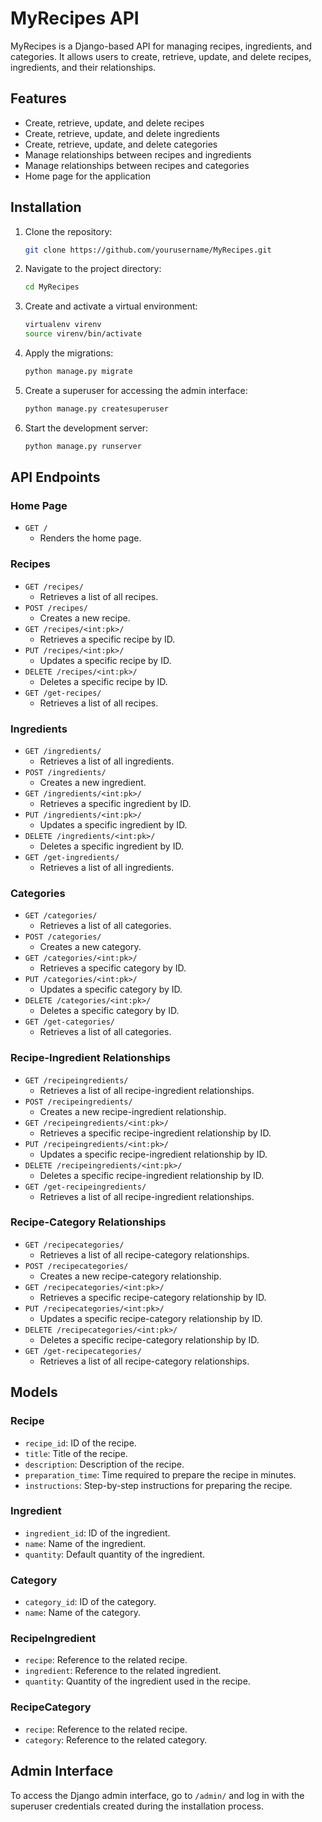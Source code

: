 # MyRecipes API

MyRecipes is a Django-based API for managing recipes, ingredients, and categories. It allows users to create, retrieve, update, and delete recipes, ingredients, and their relationships.

## Features

- Create, retrieve, update, and delete recipes
- Create, retrieve, update, and delete ingredients
- Create, retrieve, update, and delete categories
- Manage relationships between recipes and ingredients
- Manage relationships between recipes and categories
- Home page for the application

## Installation

1. Clone the repository:
    ```sh
    git clone https://github.com/yourusername/MyRecipes.git
    ```

2. Navigate to the project directory:
    ```sh
    cd MyRecipes
    ```

3. Create and activate a virtual environment:
    ```sh
    virtualenv virenv
    source virenv/bin/activate  
    ```

4. Apply the migrations:
    ```sh
    python manage.py migrate
    ```

5. Create a superuser for accessing the admin interface:
    ```sh
    python manage.py createsuperuser
    ```

6. Start the development server:
    ```sh
    python manage.py runserver
    ```

## API Endpoints

### Home Page

- `GET /`
    - Renders the home page.

### Recipes

- `GET /recipes/`
    - Retrieves a list of all recipes.
- `POST /recipes/`
    - Creates a new recipe.
- `GET /recipes/<int:pk>/`
    - Retrieves a specific recipe by ID.
- `PUT /recipes/<int:pk>/`
    - Updates a specific recipe by ID.
- `DELETE /recipes/<int:pk>/`
    - Deletes a specific recipe by ID.
- `GET /get-recipes/`
    - Retrieves a list of all recipes.

### Ingredients

- `GET /ingredients/`
    - Retrieves a list of all ingredients.
- `POST /ingredients/`
    - Creates a new ingredient.
- `GET /ingredients/<int:pk>/`
    - Retrieves a specific ingredient by ID.
- `PUT /ingredients/<int:pk>/`
    - Updates a specific ingredient by ID.
- `DELETE /ingredients/<int:pk>/`
    - Deletes a specific ingredient by ID.
- `GET /get-ingredients/`
    - Retrieves a list of all ingredients.

### Categories

- `GET /categories/`
    - Retrieves a list of all categories.
- `POST /categories/`
    - Creates a new category.
- `GET /categories/<int:pk>/`
    - Retrieves a specific category by ID.
- `PUT /categories/<int:pk>/`
    - Updates a specific category by ID.
- `DELETE /categories/<int:pk>/`
    - Deletes a specific category by ID.
- `GET /get-categories/`
    - Retrieves a list of all categories.

### Recipe-Ingredient Relationships

- `GET /recipeingredients/`
    - Retrieves a list of all recipe-ingredient relationships.
- `POST /recipeingredients/`
    - Creates a new recipe-ingredient relationship.
- `GET /recipeingredients/<int:pk>/`
    - Retrieves a specific recipe-ingredient relationship by ID.
- `PUT /recipeingredients/<int:pk>/`
    - Updates a specific recipe-ingredient relationship by ID.
- `DELETE /recipeingredients/<int:pk>/`
    - Deletes a specific recipe-ingredient relationship by ID.
- `GET /get-recipeingredients/`
    - Retrieves a list of all recipe-ingredient relationships.

### Recipe-Category Relationships

- `GET /recipecategories/`
    - Retrieves a list of all recipe-category relationships.
- `POST /recipecategories/`
    - Creates a new recipe-category relationship.
- `GET /recipecategories/<int:pk>/`
    - Retrieves a specific recipe-category relationship by ID.
- `PUT /recipecategories/<int:pk>/`
    - Updates a specific recipe-category relationship by ID.
- `DELETE /recipecategories/<int:pk>/`
    - Deletes a specific recipe-category relationship by ID.
- `GET /get-recipecategories/`
    - Retrieves a list of all recipe-category relationships.

## Models

### Recipe

- `recipe_id`: ID of the recipe.
- `title`: Title of the recipe.
- `description`: Description of the recipe.
- `preparation_time`: Time required to prepare the recipe in minutes.
- `instructions`: Step-by-step instructions for preparing the recipe.

### Ingredient

- `ingredient_id`: ID of the ingredient.
- `name`: Name of the ingredient.
- `quantity`: Default quantity of the ingredient.

### Category

- `category_id`: ID of the category.
- `name`: Name of the category.

### RecipeIngredient

- `recipe`: Reference to the related recipe.
- `ingredient`: Reference to the related ingredient.
- `quantity`: Quantity of the ingredient used in the recipe.

### RecipeCategory

- `recipe`: Reference to the related recipe.
- `category`: Reference to the related category.

## Admin Interface

To access the Django admin interface, go to `/admin/` and log in with the superuser credentials created during the installation process.
